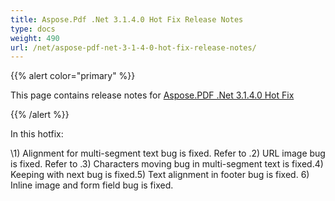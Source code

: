 ```yaml
---
title: Aspose.Pdf .Net 3.1.4.0 Hot Fix Release Notes
type: docs
weight: 490
url: /net/aspose-pdf-net-3-1-4-0-hot-fix-release-notes/
---
```


{{% alert color="primary" %}} 

This page contains release notes for [Aspose.PDF .Net 3.1.4.0 Hot Fix](http://www.aspose.com/downloads/pdf/net/new-releases/aspose.pdf-.net-3.1.4.0-hot-fix/)

{{% /alert %}} 

In this hotfix: 

\1) Alignment for multi-segment text bug is fixed. Refer to .2) URL image bug is fixed. Refer to .3) Characters moving bug in multi-segment text is fixed.4) Keeping with next bug is fixed.5) Text alignment in footer bug is fixed. 6) Inline image and form field bug is fixed.

